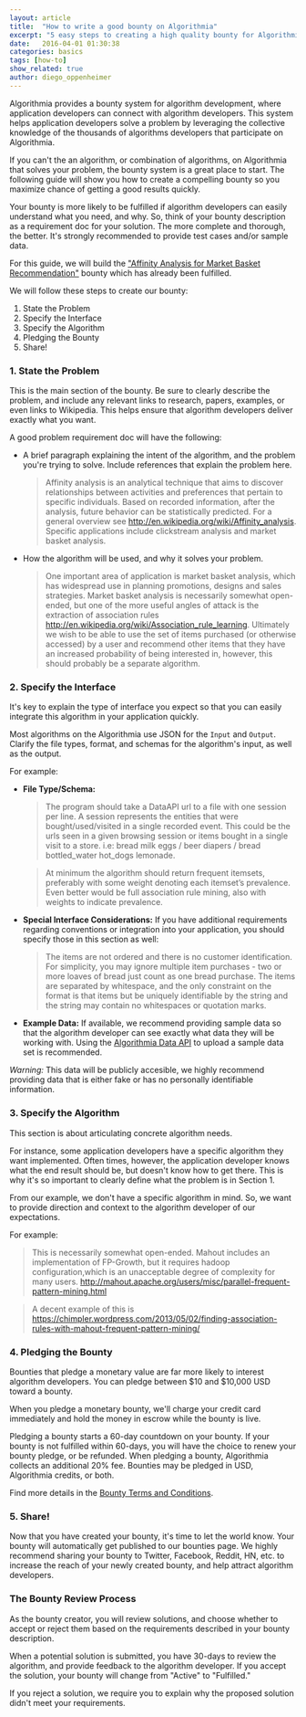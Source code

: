 ```yaml
---
layout: article
title:  "How to write a good bounty on Algorithmia"
excerpt: "5 easy steps to creating a high quality bounty for Algorithmia"
date:   2016-04-01 01:30:38
categories: basics 
tags: [how-to]
show_related: true
author: diego_oppenheimer
---
```

Algorithmia provides a bounty system for algorithm development, where application developers can connect with algorithm developers. This system helps application developers solve a problem by leveraging the collective knowledge of the thousands of algorithms developers that participate on Algorithmia.

If you can't the an algorithm, or combination of algorithms, on Algorithmia that solves your problem, the bounty system is a great place to start. The following guide will show you how to create a compelling bounty so you maximize chance of getting a good results quickly. 

Your bounty is more likely to be fulfilled if algorithm developers can easily understand what you need, and why. So, think of your bounty description as a requirement doc for your solution. The more complete and thorough, the better. It's strongly recommended to provide test cases and/or sample data.

For this guide, we will build the ["Affinity Analysis for Market Basket Recommendation"](https://algorithmia.com/bounties/32) bounty which has already been fulfilled.

We will follow these steps to create our bounty:

1. State the Problem
2. Specify the Interface
3. Specify the Algorithm
4. Pledging the Bounty
5. Share!

### 1. State the Problem
This is the main section of the bounty. Be sure to clearly describe the problem, and include any relevant links to research, papers, examples, or even links to Wikipedia. This helps ensure that algorithm developers deliver exactly what you want.

A good problem requirement doc will have the following:

* A brief paragraph explaining the intent of the algorithm, and the problem you're trying to solve. Include references that explain the problem here.

    >Affinity analysis is an analytical technique that aims to discover relationships between activities and preferences that pertain to specific individuals. Based on recorded information, after the analysis, future behavior can be statistically predicted. For a general overview see http://en.wikipedia.org/wiki/Affinity_analysis. Specific applications include clickstream analysis and market basket analysis.

- How the algorithm will be used, and why it solves your problem.

    >One important area of application is market basket analysis, which has widespread use in planning promotions, designs and sales strategies. Market basket analysis is necessarily somewhat open-ended, but one of the more useful angles of attack is the extraction of association rules http://en.wikipedia.org/wiki/Association_rule_learning. Ultimately we wish to be able to use the set of items purchased (or otherwise accessed) by a user and recommend other items that they have an increased probability of being interested in, however, this should probably be a separate algorithm.
    
### 2. Specify the Interface
It's key to explain the type of interface you expect so that you can easily integrate this algorithm in your application quickly.

Most algorithms on the Algorithmia use JSON for the ```Input``` and ```Output```. Clarify the file types, format, and schemas for the algorithm's input, as well as the output.

For example:

- **File Type/Schema:**

    >The program should take a DataAPI url to a file with one session per line. A session represents the entities that were bought/used/visited in a single recorded event. This could be the urls seen in a given browsing session or items bought in a single visit to a store. i.e: bread milk eggs / beer diapers / bread bottled_water hot_dogs lemonade.

    >At minimum the algorithm should return frequent itemsets, preferably with some weight denoting each itemset’s prevalence. Even better would be full association rule mining, also with weights to indicate prevalence.

- **Special Interface Considerations:** If you have additional requirements regarding conventions or integration into your application, you should specify those in this section as well:

    >The items are not ordered and there is no customer identification. For simplicity, you may ignore multiple item purchases - two or more loaves of bread just count as one bread purchase. The items are separated by whitespace, and the only constraint on the format is that items but be uniquely identifiable by the string and the string may contain no whitespaces or quotation marks.

- **Example Data:** If available, we recommend providing sample data so that the algorithm developer can see exactly what data they will be working with. Using the [Algorithmia Data API](http://docs.algorithmia.com/#the-data-api) to upload a sample data set is recommended.

*Warning:* This data will be publicly accesible, we highly recommend providing data that is either fake or has no personally identifiable information. 

### 3. Specify the Algorithm
This section is about articulating concrete algorithm needs. 

For instance, some application developers have a specific algorithm they want implemented. Often times, however, the application developer knows what the end result should be, but doesn't know how to get there. This is why it's so important to clearly define what the problem is in Section 1.

From our example, we don't have a specific algorithm in mind. So, we want to provide direction and context to the algorithm developer of our expectations.

For example:

>This is necessarily somewhat open-ended. Mahout includes an implementation of FP-Growth, but it requires hadoop configuration,which is an unacceptable degree of complexity for many users. http://mahout.apache.org/users/misc/parallel-frequent-pattern-mining.html

>A decent example of this is https://chimpler.wordpress.com/2013/05/02/finding-association-rules-with-mahout-frequent-pattern-mining/

### 4. Pledging the Bounty
Bounties that pledge a monetary value are far more likely to interest algorithm developers. You can pledge between $10 and $10,000 USD toward a bounty. 

When you pledge a monetary bounty, we'll charge your credit card immediately and hold the money in escrow while the bounty is live. 

Pledging a bounty starts a 60-day countdown on your bounty. If your bounty is not fulfilled within 60-days, you will have the choice to renew your bounty pledge, or be refunded. When pledging a bounty, Algorithmia collects an additional 20% fee. Bounties may be pledged in USD, Algorithmia credits, or both.

Find more details in the [Bounty Terms and Conditions](https://algorithmia.com/bounty_terms). 

### 5. Share!
Now that you have created your bounty, it's time to let the world know. Your bounty will automatically get published to our bounties page. We highly recommend sharing your bounty to Twitter, Facebook, Reddit, HN, etc. to increase the reach of your newly created bounty, and help attract algorithm developers.

### The Bounty Review Process
As the bounty creator, you will review solutions, and choose whether to accept or reject them based on the requirements described in your bounty description.

When a potential solution is submitted, you have 30-days to review the algorithm, and provide feedback to the algorithm developer. If you accept the solution, your bounty will change from "Active" to "Fulfilled."

If you reject a solution, we require you to explain why the proposed solution didn't meet your requirements.



